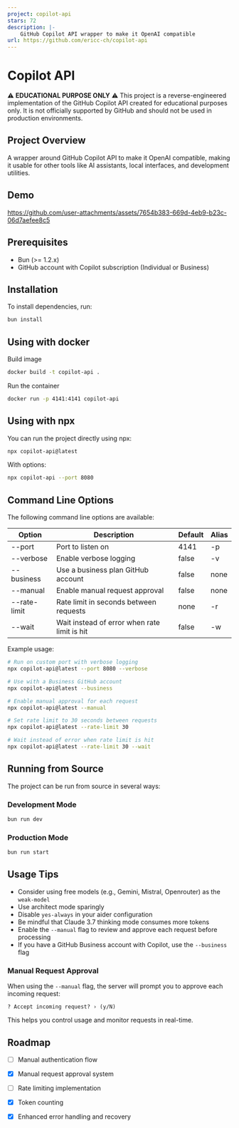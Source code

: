 ```yaml
---
project: copilot-api
stars: 72
description: |-
    GitHub Copilot API wrapper to make it OpenAI compatible
url: https://github.com/ericc-ch/copilot-api
---
```


# Copilot API

⚠️ **EDUCATIONAL PURPOSE ONLY** ⚠️
This project is a reverse-engineered implementation of the GitHub Copilot API created for educational purposes only. It is not officially supported by GitHub and should not be used in production environments.

## Project Overview

A wrapper around GitHub Copilot API to make it OpenAI compatible, making it usable for other tools like AI assistants, local interfaces, and development utilities.

## Demo

https://github.com/user-attachments/assets/7654b383-669d-4eb9-b23c-06d7aefee8c5

## Prerequisites

- Bun (>= 1.2.x)
- GitHub account with Copilot subscription (Individual or Business)

## Installation

To install dependencies, run:

```sh
bun install
```

## Using with docker

Build image

```sh
docker build -t copilot-api .
```

Run the container

```sh
docker run -p 4141:4141 copilot-api
```

## Using with npx

You can run the project directly using npx:

```sh
npx copilot-api@latest
```

With options:

```sh
npx copilot-api --port 8080
```

## Command Line Options

The following command line options are available:

| Option       | Description                                   | Default | Alias |
| ------------ | --------------------------------------------- | ------- | ----- |
| --port       | Port to listen on                             | 4141    | -p    |
| --verbose    | Enable verbose logging                        | false   | -v    |
| --business   | Use a business plan GitHub account            | false   | none  |
| --manual     | Enable manual request approval                | false   | none  |
| --rate-limit | Rate limit in seconds between requests        | none    | -r    |
| --wait       | Wait instead of error when rate limit is hit  | false   | -w    |

Example usage:

```sh
# Run on custom port with verbose logging
npx copilot-api@latest --port 8080 --verbose

# Use with a Business GitHub account
npx copilot-api@latest --business

# Enable manual approval for each request
npx copilot-api@latest --manual

# Set rate limit to 30 seconds between requests
npx copilot-api@latest --rate-limit 30

# Wait instead of error when rate limit is hit
npx copilot-api@latest --rate-limit 30 --wait
```

## Running from Source

The project can be run from source in several ways:

### Development Mode

```sh
bun run dev
```

### Production Mode

```sh
bun run start
```

## Usage Tips

- Consider using free models (e.g., Gemini, Mistral, Openrouter) as the `weak-model`
- Use architect mode sparingly
- Disable `yes-always` in your aider configuration
- Be mindful that Claude 3.7 thinking mode consumes more tokens
- Enable the `--manual` flag to review and approve each request before processing
- If you have a GitHub Business account with Copilot, use the `--business` flag

### Manual Request Approval

When using the `--manual` flag, the server will prompt you to approve each incoming request:

```
? Accept incoming request? › (y/N)
```

This helps you control usage and monitor requests in real-time.

## Roadmap

- [ ] Manual authentication flow
- [x] Manual request approval system
- [ ] Rate limiting implementation
- [x] Token counting
- [x] Enhanced error handling and recovery

